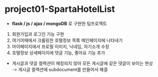 # project01-SpartaHotelList
* **flask / js / ajax / mongoDB** 로 구현한 팀프로젝트

1. 회원가입과 로그인 기능 구현
2. 여기어때에서 크롤링한 호텔정보 목록 메인페이지에 나타내기
3. 마이페이지에서 프로필 이미지, 닉네임, 자기소개 수정
4. 호텔정보 상세페이지에 댓글 기능, 좋아요 기능 추가

- 게시글과 댓글 컬렉션이 매칭되지 않아 모든 게시글에 같은 댓글이 보이는 현상   
->  게시글 컬렉션에 subdocument를 만들어서 해결
